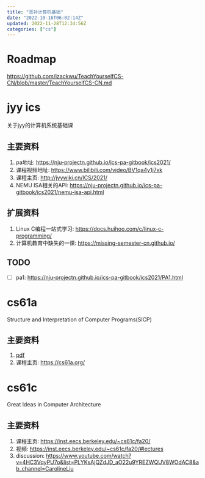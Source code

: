 ```yaml
---
title: "恶补计算机基础"
date: "2022-10-16T06:02:14Z"
updated: 2022-11-28T12:34:56Z
categories: ["cs"]
---
```

# Roadmap

https://github.com/izackwu/TeachYourselfCS-CN/blob/master/TeachYourselfCS-CN.md

# jyy ics

关于jyy的计算机系统基础课

## 主要资料
1. pa地址: https://nju-projectn.github.io/ics-pa-gitbook/ics2021/
2. 课程视频地址: https://www.bilibili.com/video/BV1qa4y1j7xk
3. 课程主页: http://jyywiki.cn/ICS/2021/
4. NEMU ISA相关的API: https://nju-projectn.github.io/ics-pa-gitbook/ics2021/nemu-isa-api.html

## 扩展资料

1. Linux C编程一站式学习: https://docs.huihoo.com/c/linux-c-programming/
2. 计算机教育中缺失的一课: https://missing-semester-cn.github.io/

## TODO

- [ ] pa1: https://nju-projectn.github.io/ics-pa-gitbook/ics2021/PA1.html


# cs61a

Structure and Interpretation of Computer Programs(SICP)

## 主要资料

1. [pdf](https%3A%2F%2Fraw.githubusercontent.com%2Fhuyubing%2Fbooks-pdf%2Fmaster%2F%25E8%25AE%25A1%25E7%25AE%2597%25E6%259C%25BA%25E7%25A8%258B%25E5%25BA%258F%25E7%259A%2584%25E6%259E%2584%25E9%2580%25A0%25E5%2592%258C%25E8%25A7%25A3%25E9%2587%258A%25EF%25BC%2588SICP%25E4%25B8%25AD%25E6%2596%2587%25E7%25AC%25AC2%25E7%2589%2588%25EF%25BC%2589.pdf)
2. 课程主页: https://cs61a.org/
 


# cs61c 

Great Ideas in Computer Architecture

## 主要资料

1. 课程主页: https://inst.eecs.berkeley.edu/~cs61c/fa20/
2. 视频: https://inst.eecs.berkeley.edu/~cs61c/fa20/#lectures
3. discussion: https://www.youtube.com/watch?v=4HC3VqyPU7o&list=PLYKsAjQZdJD_aO22u9YREZWQUV8WOdAC8&ab_channel=CarolineLiu